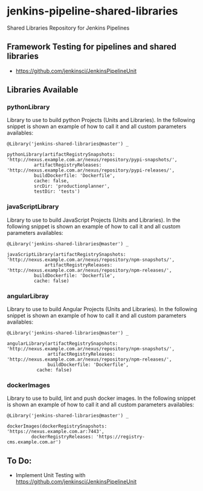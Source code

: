 # jenkins-pipeline-shared-libraries

Shared Libraries Repository for Jenkins Pipelines

## Framework Testing for pipelines and shared libraries

* https://github.com/jenkinsci/JenkinsPipelineUnit

## Libraries Available

### pythonLibrary

Library to use to build python Projects (Units and Libraries). In the following snippet is shown an example of how to call it and all custom parameters availables:

```
@Library('jenkins-shared-libraries@master') _

pythonLibrary(artifactRegistrySnapshots: 'http://nexus.example.com.ar/nexus/repository/pypi-snapshots/',
	      artifactRegistryReleases: 'http://nexus.example.com.ar/nexus/repository/pypi-releases/',
	      buildDockerfile: 'Dockerfile',
	      cache: false,
	      srcDir: 'productionplanner',
	      testDir: 'tests')
```

### javaScriptLibrary

Library to use to build JavaScript Projects (Units and Libraries). In the following snippet is shown an example of how to call it and all custom parameters availables:

```
@Library('jenkins-shared-libraries@master') _

javaScriptLibrary(artifactRegistrySnapshots: 'http://nexus.example.com.ar/nexus/repository/npm-snapshots/',
	          artifactRegistryReleases: 'http://nexus.example.com.ar/nexus/repository/npm-releases/',
		  buildDockerfile: 'Dockerfile',
		  cache: false)
```

### angularLibray

Library to use to build Angular Projects (Units and Libraries). In the following snippet is shown an example of how to call it and all custom parameters availables:

```
@Library('jenkins-shared-libraries@master') _

angularLibrary(artifactRegistrySnapshots: 'http://nexus.example.com.ar/nexus/repository/npm-snapshots/',
               artifactRegistryReleases: 'http://nexus.example.com.ar/nexus/repository/npm-releases/',
               buildDockerfile: 'Dockerfile',
	       cache: false)
```

### dockerImages

Library to use to build, lint and push docker images. In the following snippet is shown an example of how to call it and all custom parameters availables:

```
@Library('jenkins-shared-libraries@master') _

dockerImages(dockerRegistrySnapshots: 'https://nexus.example.com.ar:7443',
	     dockerRegistryReleases: 'https://registry-cms.example.com.ar')
```

## To Do:

* Implement Unit Testing with https://github.com/jenkinsci/JenkinsPipelineUnit
